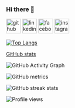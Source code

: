 ### Hi there 👋

<!--
**rabbihossen/rabbihossen** is a ✨ _special_ ✨ repository because its `README.md` (this file) appears on your GitHub profile.

Here are some ideas to get you started:

- 🔭 I’m currently working on ...
- 🌱 I’m currently learning ...
- 👯 I’m looking to collaborate on ...
- 🤔 I’m looking for help with ...
- 💬 Ask me about ...
- 📫 How to reach me: ...
- 😄 Pronouns: ...
- ⚡ Fun fact: ...
-->


[<img src='https://cdn.jsdelivr.net/npm/simple-icons@3.0.1/icons/github.svg' alt='github' height='40'>](https://github.com/nipunmitra36)  [<img src='https://cdn.jsdelivr.net/npm/simple-icons@3.0.1/icons/linkedin.svg' alt='linkedin' height='40'>](https://www.linkedin.com/in/nipun-mitra-598650227/)  [<img src='https://cdn.jsdelivr.net/npm/simple-icons@3.0.1/icons/facebook.svg' alt='facebook' height='40'>](https://www.facebook.com/nipunmitra.36)  [<img src='https://cdn.jsdelivr.net/npm/simple-icons@3.0.1/icons/instagram.svg' alt='instagram' height='40'>](https://www.instagram.com/nipun_mitra/)  

[![Top Langs](https://github-readme-stats.vercel.app/api/top-langs/?username=rabbihossen)](https://github.com/anuraghazra/github-readme-stats)

 [GitHub stats](https://github-readme-stats.vercel.app/api?username=rabbihossen&show_icons=true)


![GitHub Activity Graph](https://activity-graph.herokuapp.com/graph?username=rabbihossen)  

![GitHub metrics](https://metrics.lecoq.io/rabbihossen)  

![GitHub streak stats](https://github-readme-streak-stats.herokuapp.com/?user=rabbihossen)  

![Profile views](https://gpvc.arturio.dev/rabbihossen)  <div width="100"></div>

